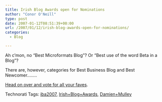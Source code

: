 ```yaml
---
title: Irish Blog Awards open for Nominations
author: "Conor O'Neill"
type: post
date: 2007-01-12T08:51:39+00:00
url: /2007/01/12/irish-blog-awards-open-for-nominations/
categories:
  - Blog

---
```

Ah c&#8217;mon, no &#8220;Best Microformats Blog&#8221;? Or &#8220;Best use of the word Beta in a Blog&#8221;?

There are, however, categories for Best Business Blog and Best Newcomer&#8230;&#8230;..

[Head on over and vote for all your faves][1].

<span class="technoratitag">Technorati Tags: <a href="http://www.technorati.com/tags/iba2007" rel="tag">iba2007</a>, <a href="http://www.technorati.com/tags/Irish+Blog+Awards" rel="tag">Irish+Blog+Awards</a>, <a href="http://www.technorati.com/tags/Damien+Mulley" rel="tag">Damien+Mulley</a></span>

 [1]: http://awards.ie/nominations/